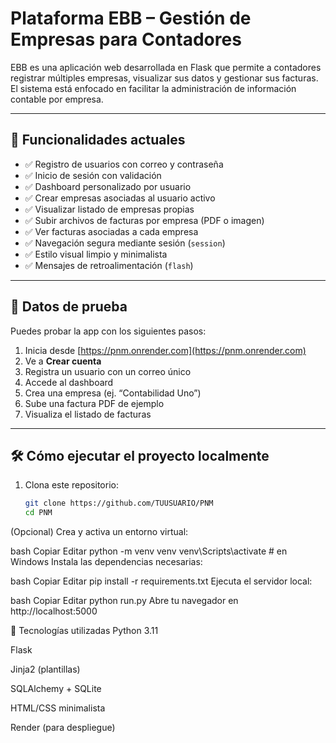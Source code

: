 # Plataforma EBB – Gestión de Empresas para Contadores

EBB es una aplicación web desarrollada en Flask que permite a contadores registrar múltiples empresas, visualizar sus datos y gestionar sus facturas. El sistema está enfocado en facilitar la administración de información contable por empresa.

---

## 🚀 Funcionalidades actuales

- ✅ Registro de usuarios con correo y contraseña
- ✅ Inicio de sesión con validación
- ✅ Dashboard personalizado por usuario
- ✅ Crear empresas asociadas al usuario activo
- ✅ Visualizar listado de empresas propias
- ✅ Subir archivos de facturas por empresa (PDF o imagen)
- ✅ Ver facturas asociadas a cada empresa
- ✅ Navegación segura mediante sesión (`session`)
- ✅ Estilo visual limpio y minimalista
- ✅ Mensajes de retroalimentación (`flash`)

---

## 🧪 Datos de prueba

Puedes probar la app con los siguientes pasos:

1. Inicia desde [https://pnm.onrender.com](https://pnm.onrender.com)
2. Ve a **Crear cuenta**
3. Registra un usuario con un correo único
4. Accede al dashboard
5. Crea una empresa (ej. “Contabilidad Uno”)
6. Sube una factura PDF de ejemplo
7. Visualiza el listado de facturas

---

## 🛠 Cómo ejecutar el proyecto localmente

1. Clona este repositorio:

   ```bash
   git clone https://github.com/TUUSUARIO/PNM
   cd PNM
(Opcional) Crea y activa un entorno virtual:

bash
Copiar
Editar
python -m venv venv
venv\Scripts\activate  # en Windows
Instala las dependencias necesarias:

bash
Copiar
Editar
pip install -r requirements.txt
Ejecuta el servidor local:

bash
Copiar
Editar
python run.py
Abre tu navegador en http://localhost:5000

🧩 Tecnologías utilizadas
Python 3.11

Flask

Jinja2 (plantillas)

SQLAlchemy + SQLite

HTML/CSS minimalista

Render (para despliegue)